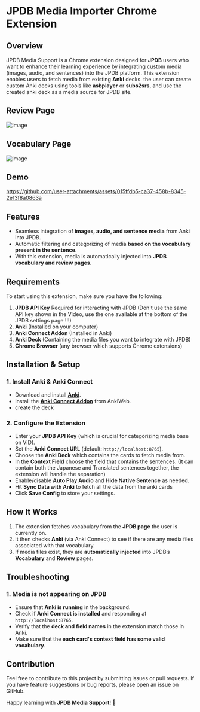 # JPDB Media Importer Chrome Extension

## Overview
JPDB Media Support is a Chrome extension designed for **JPDB** users who want to enhance their learning experience by integrating custom media (images, audio, and sentences) into the JPDB platform. This extension enables users to fetch media from existing **Anki** decks.  the user can create custom Anki decks using tools like **asbplayer** or **subs2srs**, and use the created anki deck as a media source for JPDB site.

 
## Review Page
![image](https://github.com/user-attachments/assets/59a3bb4b-3056-4379-9f46-974e79fefdab)

## Vocabulary Page
![image](https://github.com/user-attachments/assets/a4a3941d-55f0-4c46-9219-c22ec486c334)

## Demo
https://github.com/user-attachments/assets/015ffdb5-ca37-458b-8345-2e13f8a0863a



## Features
- Seamless integration of **images, audio, and sentence media** from Anki into JPDB.
- Automatic filtering and categorizing of media **based on the vocabulary present in the sentence**.
- With this extension, media is automatically injected into **JPDB vocabulary and review pages**.

## Requirements
To start using this extension, make sure you have the following:

1. **JPDB API Key** Required for interacting with JPDB (Don't use the same API key shown in the Video, use the one available at the bottom of the JPDB settings page !!!)
2. **Anki** (Installed on your computer)
3. **Anki Connect Addon** (Installed in Anki)
4. **Anki Deck** (Containing the media files you want to integrate with JPDB)
5. **Chrome Browser** (any browser which supports Chrome extensions)

## Installation & Setup
### 1. Install Anki & Anki Connect
- Download and install **[Anki](https://apps.ankiweb.net/)**.
- Install the **[Anki Connect Addon](https://ankiweb.net/shared/info/2055492159)** from AnkiWeb.
- create the deck 

### 2. Configure the Extension
- Enter your **JPDB API Key** (which is crucial for categorizing media base on VID).
- Set the **Anki Connect URL** (default: `http://localhost:8765`).
- Choose the **Anki Deck** which contains the cards to fetch media from.
- In the **Context Field** choose the field that contains the sentences. (It can contain both the Japanese and Translated sentences together, the extension will handle the separation) 
- Enable/disable **Auto Play Audio** and **Hide Native Sentence** as needed.
- Hit **Sync Data with Anki** to fetch all the data from the anki cards
- Click **Save Config** to store your settings.

## How It Works
1. The extension fetches vocabulary from the **JPDB page** the user is currently on.
2. It then checks **Anki** (via Anki Connect) to see if there are any media files associated with that vocabulary.
3. If media files exist, they are **automatically injected** into JPDB’s **Vocabulary** and **Review** pages.

## Troubleshooting
### 1. Media is not appearing on JPDB
- Ensure that **Anki is running** in the background.
- Check if **Anki Connect is installed** and responding at `http://localhost:8765`.
- Verify that the **deck and field names** in the extension match those in Anki.
- Make sure that the **each card's context field has some valid vocabulary**.


## Contribution
Feel free to contribute to this project by submitting issues or pull requests. If you have feature suggestions or bug reports, please open an issue on GitHub.


Happy learning with **JPDB Media Support**! 🎉


